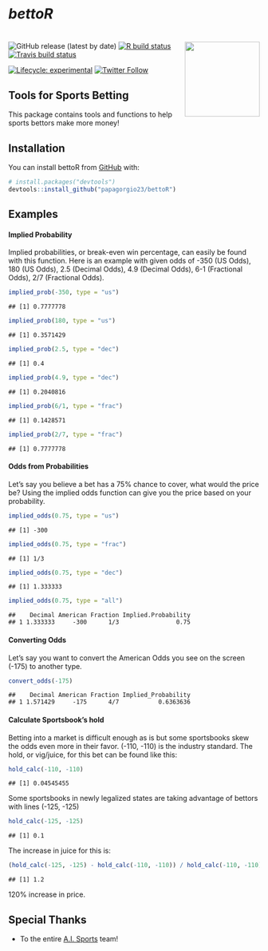 *bettoR*
================

# <img src="man/figures/bettoR.png" width = "150" align="right" />

<!-- README.md is generated from README.Rmd. Please edit that file -->
<!-- badges: start -->

![GitHub release (latest by
date)](https://img.shields.io/github/v/release/papagorgio23/bettoR) [![R
build
status](https://github.com/papagorgio23/bettoR/workflows/R-CMD-check/badge.svg)](https://github.com/papagorgio23/bettoR/actions)
[![Travis build
status](https://travis-ci.com/papagorgio23/bettoR.svg?branch=master)](https://travis-ci.com/github/papagorgio23/bettoR)
<!--[![Coverage Status](https://img.shields.io/coveralls/github/papagorgio23/bettoR)](https://img.shields.io/coveralls/github/papagorgio23/bettoR)
https://img.shields.io/codecov/c/github/papagorgio23/bettoR?style=plastic&token=4dcb468f-32ee-42a9-b610-92f9a6d0c896
[![Coverage Status](https://img.shields.io/codecov/c/github/ellessenne/rsimsum/master.svg)](https://codecov.io/github/ellessenne/rsimsum?branch=master) 
[![Coverage Status](https://img.shields.io/codecov/c/github/papagorgio23/bettoR?style=plastic&token=4dcb468f-32ee-42a9-b610-92f9a6d0c896)](https://codecov.io/github/papagorgio23/bettoR?branch=master)-->
[![Lifecycle:
experimental](https://img.shields.io/badge/lifecycle-experimental-orange.svg)](https://www.tidyverse.org/lifecycle/#experimental)
[![Twitter
Follow](https://img.shields.io/twitter/follow/theFirmAISports?style=social)](https://twitter.com/theFirmAISports)
<!-- badges: end -->

## Tools for Sports Betting

This package contains tools and functions to help sports bettors make
more money!

## Installation

You can install bettoR from
[GitHub](https://github.com/papagorgio23/bettoR) with:

``` r
# install.packages("devtools")
devtools::install_github("papagorgio23/bettoR")
```

## Examples

#### Implied Probability

Implied probabilities, or break-even win percentage, can easily be found
with this function. Here is an example with given odds of -350 (US
Odds), 180 (US Odds), 2.5 (Decimal Odds), 4.9 (Decimal Odds), 6-1
(Fractional Odds), 2/7 (Fractional Odds).

``` r
implied_prob(-350, type = "us")
```

    ## [1] 0.7777778

``` r
implied_prob(180, type = "us")
```

    ## [1] 0.3571429

``` r
implied_prob(2.5, type = "dec")
```

    ## [1] 0.4

``` r
implied_prob(4.9, type = "dec")
```

    ## [1] 0.2040816

``` r
implied_prob(6/1, type = "frac")
```

    ## [1] 0.1428571

``` r
implied_prob(2/7, type = "frac")
```

    ## [1] 0.7777778

#### Odds from Probabilities

Let’s say you believe a bet has a 75% chance to cover, what would the
price be? Using the implied odds function can give you the price based
on your probability.

``` r
implied_odds(0.75, type = "us")
```

    ## [1] -300

``` r
implied_odds(0.75, type = "frac")
```

    ## [1] 1/3

``` r
implied_odds(0.75, type = "dec")
```

    ## [1] 1.333333

``` r
implied_odds(0.75, type = "all")
```

    ##    Decimal American Fraction Implied.Probability
    ## 1 1.333333     -300      1/3                0.75

#### Converting Odds

Let’s say you want to convert the American Odds you see on the screen
(-175) to another type.

``` r
convert_odds(-175)
```

    ##    Decimal American Fraction Implied_Probability
    ## 1 1.571429     -175      4/7           0.6363636

#### Calculate Sportsbook’s hold

Betting into a market is difficult enough as is but some sportsbooks
skew the odds even more in their favor. (-110, -110) is the industry
standard. The hold, or vig/juice, for this bet can be found like this:

``` r
hold_calc(-110, -110)
```

    ## [1] 0.04545455

Some sportsbooks in newly legalized states are taking advantage of
bettors with lines (-125, -125)

``` r
hold_calc(-125, -125)
```

    ## [1] 0.1

The increase in juice for this is:

``` r
(hold_calc(-125, -125) - hold_calc(-110, -110)) / hold_calc(-110, -110)
```

    ## [1] 1.2

120% increase in price.

## Special Thanks

- To the entire [A.I. Sports](https://aisportsfirm.com/home/our-team/)
  team!
